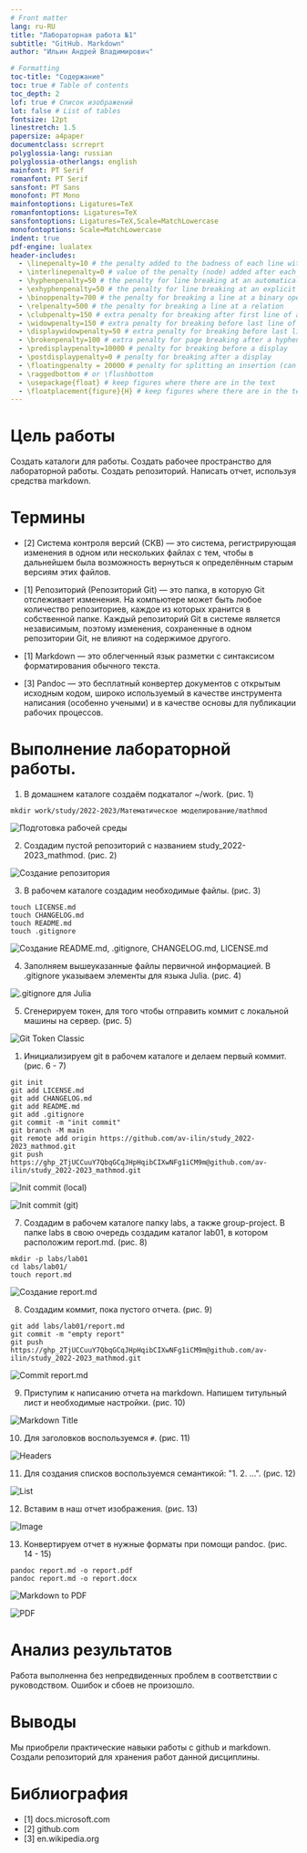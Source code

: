 ```yaml
---
# Front matter
lang: ru-RU
title: "Лабораторная работа №1"
subtitle: "GitHub. Markdown"
author: "Ильин Андрей Владимирович"

# Formatting
toc-title: "Содержание"
toc: true # Table of contents
toc_depth: 2
lof: true # Список изображений
lot: false # List of tables
fontsize: 12pt
linestretch: 1.5
papersize: a4paper
documentclass: scrreprt
polyglossia-lang: russian
polyglossia-otherlangs: english
mainfont: PT Serif
romanfont: PT Serif
sansfont: PT Sans
monofont: PT Mono
mainfontoptions: Ligatures=TeX
romanfontoptions: Ligatures=TeX
sansfontoptions: Ligatures=TeX,Scale=MatchLowercase
monofontoptions: Scale=MatchLowercase
indent: true
pdf-engine: lualatex
header-includes:
  - \linepenalty=10 # the penalty added to the badness of each line within a paragraph (no associated penalty node) Increasing the value makes tex try to have fewer lines in the paragraph.
  - \interlinepenalty=0 # value of the penalty (node) added after each line of a paragraph.
  - \hyphenpenalty=50 # the penalty for line breaking at an automatically inserted hyphen
  - \exhyphenpenalty=50 # the penalty for line breaking at an explicit hyphen
  - \binoppenalty=700 # the penalty for breaking a line at a binary operator
  - \relpenalty=500 # the penalty for breaking a line at a relation
  - \clubpenalty=150 # extra penalty for breaking after first line of a paragraph
  - \widowpenalty=150 # extra penalty for breaking before last line of a paragraph
  - \displaywidowpenalty=50 # extra penalty for breaking before last line before a display math
  - \brokenpenalty=100 # extra penalty for page breaking after a hyphenated line
  - \predisplaypenalty=10000 # penalty for breaking before a display
  - \postdisplaypenalty=0 # penalty for breaking after a display
  - \floatingpenalty = 20000 # penalty for splitting an insertion (can only be split footnote in standard LaTeX)
  - \raggedbottom # or \flushbottom
  - \usepackage{float} # keep figures where there are in the text
  - \floatplacement{figure}{H} # keep figures where there are in the text
---
```


# Цель работы
Создать каталоги для работы. Создать рабочее пространство для лабораторной работы. Создать репозиторий. Написать отчет, используя средства markdown.

# Термины
* [2] Система контроля версий (СКВ) — это система, регистрирующая изменения в одном или нескольких файлах с тем, чтобы в дальнейшем была возможность вернуться к определённым старым версиям этих файлов.

* [1] Репозиторий (Репозиторий Git) — это папка, в которую Git отслеживает изменения. На компьютере может быть любое количество репозиториев, каждое из которых хранится в собственной папке. Каждый репозиторий Git в системе является независимым, поэтому изменения, сохраненные в одном репозитории Git, не влияют на содержимое другого.

* [1] Markdown — это облегченный язык разметки с синтаксисом форматирования обычного текста. 

* [3] Pandoc — это бесплатный конвертер документов с открытым исходным кодом, широко используемый в качестве инструмента написания (особенно учеными) и в качестве основы для публикации рабочих процессов.

# Выполнение лабораторной работы.
1. В домашнем каталоге создаём подкаталог ~/work. (рис. 1)
```
mkdir work/study/2022-2023/Математическое моделирование/mathmod
```
![Подготовка рабочей среды](image/01.png)
   
2. Создадим пустой репозиторий с названием study_2022-2023_mathmod. (рис. 2)
   
![Создание репозитория](image/02.png)

3. В рабочем каталоге создадим необходимые файлы. (рис. 3)
```
touch LICENSE.md
touch CHANGELOG.md
touch README.md
touch .gitignore
```
![Создание README.md, .gitignore, CHANGELOG.md, LICENSE.md](image/03.png)

4. Заполняем вышеуказанные файлы первичной информацией. В .gitignore указываем элементы для языка Julia. (рис. 4)

![.gitignore для Julia](image/04.png)

5. Сгенерируем токен, для того чтобы отправить коммит с локальной машины на сервер. (рис. 5)

![Git Token Classic](image/05.png)

1. Инициализируем git в рабочем каталоге и делаем первый коммит. (рис. 6 - 7)
```
git init
git add LICENSE.md
git add CHANGELOG.md
git add README.md
git add .gitignore
git commit -m "init commit"
git branch -M main
git remote add origin https://github.com/av-ilin/study_2022-2023_mathmod.git
git push https://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@github.com/av-ilin/study_2022-2023_mathmod.git
```
![Init commit (local)](image/06.png)

![Init commit (git)](image/07.png)

7. Создадим в рабочем каталоге папку labs, а также group-project. В папке labs в свою очередь создадим каталог lab01, в котором расположим report.md. (рис. 8)
```
mkdir -p labs/lab01
cd labs/lab01/
touch report.md
```
![Создание report.md](image/08.png)

8. Создадим коммит, пока пустого отчета. (рис. 9)
``` 
git add labs/lab01/report.md 
git commit -m "empty report"
git push https://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@github.com/av-ilin/study_2022-2023_mathmod.git
```
![Commit report.md](image/09.png)

9. Приступим к написанию отчета на markdown. Напишем титульный лист и необходимые настройки. (рис. 10)
   
![Markdown Title](image/10.png)

10. Для заголовков воспользуемся `#`. (рис. 11)
   
![Headers](image/11.png)

11.  Для создания списков воспользуемся семантикой: "1. 2. ...". (рис. 12)
   
![List](image/12.png)

12.  Вставим в наш отчет изображения. (рис. 13)

![Image](image/13.png)

13.  Конвертируем отчет в нужные форматы при помощи pandoc. (рис. 14 - 15)
```
pandoc report.md -o report.pdf
pandoc report.md -o report.docx
```
![Markdown to PDF](image/14.png)

![PDF](image/15.png)


# Анализ результатов
Работа выполненна без непредвиденных проблем в соответствии с руководством. Ошибок и сбоев не произошло.

# Выводы
Мы приобрели практические навыки работы с github и markdown. Создали репозиторий для хранения работ данной дисциплины.

# Библиография
* [1] docs.microsoft.com
* [2] github.com
* [3] en.wikipedia.org
